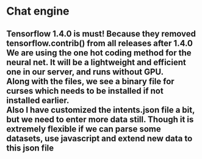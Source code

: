 <h1>Chat engine</h1>
<h2>Tensorflow 1.4.0 is must! Because they removed tensorflow.contrib() from all releases after 1.4.0
	<br>
	We are using the one hot coding method for the neural net. It will be a lightweight and efficient one in our server, and runs without GPU.
	<br>
	Along with the files, we see a binary file for curses which needs to be installed if not installed earlier.
	<br>
	Also I have customized the intents.json file a bit, but we need to enter more data still. Though it is extremely flexible if we can parse some datasets, use javascript and extend new data to this json file
</h2>